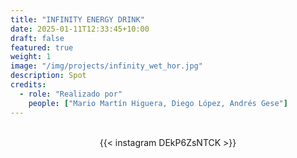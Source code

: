 ```yaml
---
title: "INFINITY ENERGY DRINK"
date: 2025-01-11T12:33:45+10:00
draft: false
featured: true
weight: 1
image: "/img/projects/infinity_wet_hor.jpg"
description: Spot
credits:
  - role: "Realizado por"
    people: ["Mario Martín Higuera, Diego López, Andrés Gese"]
---
```

<br>
<div style="display: flex; justify-content: center;">
{{< instagram DEkP6ZsNTCK >}}
</div>
<br>
